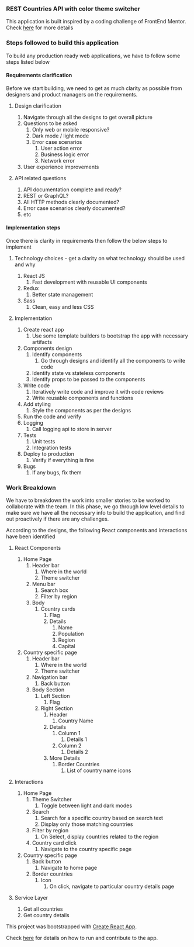 ### REST Countries API with color theme switcher

This application is built inspired by a coding challenge of FrontEnd Mentor. Check [here](https://www.frontendmentor.io/challenges/rest-countries-api-with-color-theme-switcher-5cacc469fec04111f7b848ca) for more details


### Steps followed to build this application

To build any production ready web applications, we have to follow some steps listed below

#### Requirements clarification

Before we start building, we need to get as much clarity as possible from designers and product managers on the requirements.

1. Design clarification
    1. Navigate through all the designs to get overall picture
    2. Questions to be asked
        1. Only web or mobile responsive?
        2. Dark mode / light mode
        3. Error case scenarios
            1. User action error
            2. Business logic error
            3. Network error
    3. User experience improvements

2. API related questions
    1. API documentation complete and ready?
    2. REST or GraphQL?
    3. All HTTP methods clearly documented?
    4. Error case scenarios clearly documented?
    5. etc

#### Implementation steps

Once there is clarity in requirements then follow the below steps to implement

1. Technology choices - get a clarity on what technology should be used and why
    1. React JS
        1. Fast development with reusable UI components
    2. Redux
        1. Better state management
    3. Sass
        1. Clean, easy and less CSS

2. Implementation
    1. Create react app
        1. Use some template builders to bootstrap the app with necessary artifacts
    2. Components design
        1. Identify components
            1. Go through designs and identify all the components to write code
        2. Identify state vs stateless components
        3. Identify props to be passed to the components
    3. Write code
        1. Iteratively write code and improve it with code reviews
        2. Write reusable components and functions
    4. Add styling
        1. Style the components as per the designs
    5. Run the code and verify
    6. Logging
        1. Call logging api to store in server
    7. Tests
        1. Unit tests
        2. Integration tests
    8. Deploy to production
        1. Verify if everything is fine
    9. Bugs
        1. If any bugs, fix them

### Work Breakdown

We have to breakdown the work into smaller stories to be worked to collaborate with the team. In this phase, we go through low level details to make sure we have all the necessary info to build the application, and find out proactively if there are any challenges.


According to the designs, the following React components and interactions have been identified

1. React Components
    1. Home Page
        1. Header bar
            1. Where in the world
            2. Theme switcher
        2. Menu bar
            1. Search box
            2. Filter by region
        3. Body
            1. Country cards
                1. Flag
                2. Details
                    1. Name
                    2. Population
                    3. Region
                    4. Capital
    2. Country specific page
        1. Header bar
            1. Where in the world
            2. Theme switcher
        2. Navigation bar
            1. Back button
        3. Body Section
            1. Left Section
                1. Flag
            2. Right Section
                1. Header
                    1. Country Name
                2. Details
                    1. Column 1
                        1. Details 1
                    1. Column 2
                        1. Details 2
                1. More Details
                    1. Border Countries
                        1. List of country name icons

2. Interactions
    1. Home Page
        1. Theme Switcher
            1. Toggle between light and dark modes
        2. Search
            1. Search for a specific country based on search text
            2. Display only those matching countries
        3. Filter by region
            1. On Select, display countries related to the region
        4. Country card click
            1. Navigate to the country specific page
    4. Country specific page
        1. Back button
            1. Navigate to home page
        2. Border countries
            1. Icon
                1. On click, navigate to particular country details page

3. Service Layer
    1. Get all countries
    2. Get country details


This project was bootstrapped with [Create React App](https://github.com/facebook/create-react-app).

Check [here](https://github.com/Prathyusha1993/countries-rest-api/blob/master/TechnicalDetails.md) for details on how to run and contribute to the app.
